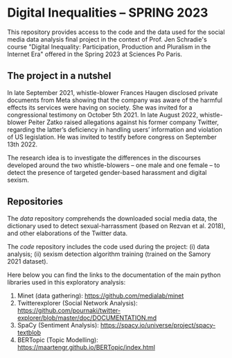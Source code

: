 # Digital Inequalities – SPRING 2023

This repository provides access to the code and the data used for the social media data analysis final project in the context of Prof. Jen Schradie's course "Digital Inequality: Participation, Production and Pluralism in the Internet Era" offered in the Spring 2023 at Sciences Po Paris. 

## The project in a nutshel

In late September 2021, whistle-blower Frances Haugen disclosed private documents from Meta showing that the company was aware of the harmful effects its services were having on society. She was invited for a congressional testimony on October 5th 2021.
In late August 2022, whistle-blower Peiter Zatko raised allegations against his former company Twitter, regarding the latter’s deficiency in handling users’ information and violation of US legislation. He was invited to testify before congress on September 13th 2022.

The research idea is to investigate the differences in the discourses developed around the two whistle-blowers – one male and one female – to detect the presence of targeted gender-based harassment and digital sexism. 

## Repositories
The *data* repository comprehends the downloaded social media data, the dictionary used to detect sexual-harrassment (based on Rezvan et al. 2018), and other elaborations of the Twitter data.

The *code* repository includes the code used during the project: (i) data analysis; (ii) sexism detection algorithm training (trained on the Samory 2021 dataset).

Here below you can find the links to the documentation of the main python libraries used in this exploratory analysis:
1. Minet (data gathering): https://github.com/medialab/minet
2. Twitterexplorer (Social Network Analysis): https://github.com/pournaki/twitter-explorer/blob/master/doc/DOCUMENTATION.md
3. SpaCy (Sentiment Analysis): https://spacy.io/universe/project/spacy-textblob
4. BERTopic (Topic Modelling): https://maartengr.github.io/BERTopic/index.html

